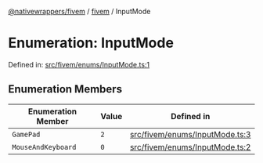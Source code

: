 [@nativewrappers/fivem](../../README.md) / [fivem](../README.md) / InputMode

# Enumeration: InputMode

Defined in: [src/fivem/enums/InputMode.ts:1](https://github.com/nativewrappers/nativewrappers/blob/0bf5a50fdb39736240229f922b5089be4fd3a85c/src/fivem/enums/InputMode.ts#L1)

## Enumeration Members

| Enumeration Member | Value | Defined in |
| ------ | ------ | ------ |
| <a id="gamepad"></a> `GamePad` | `2` | [src/fivem/enums/InputMode.ts:3](https://github.com/nativewrappers/nativewrappers/blob/0bf5a50fdb39736240229f922b5089be4fd3a85c/src/fivem/enums/InputMode.ts#L3) |
| <a id="mouseandkeyboard"></a> `MouseAndKeyboard` | `0` | [src/fivem/enums/InputMode.ts:2](https://github.com/nativewrappers/nativewrappers/blob/0bf5a50fdb39736240229f922b5089be4fd3a85c/src/fivem/enums/InputMode.ts#L2) |
